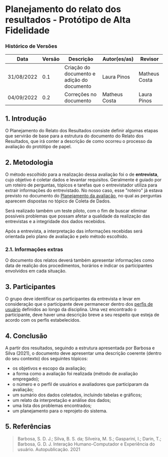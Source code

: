 #  Planejamento do relato dos resultados - Protótipo de Alta Fidelidade

### Histórico de Versões

**Data** | **Versão** | **Descrição** | **Autor(es/as)** | **Revisor**
--- | --- | --- | --- | ---
31/08/2022 | 0.1 | Criação do documento e adição do documento | Laura Pinos | Matheus Costa
04/09/2022 | 0.2 | Correções no documento | Matheus Costa | Laura Pinos

## 1. Introdução

O Planejamento do Relato dos Resultados consiste definir algumas etapas que servirão de base para a estrutura do documento do Relato dos Resultados, que irá conter a descrição de como ocorreu o processo da avaliação do protótipo de papel.

## 2. Metodologia

O método escolhido para a realização dessa avaliação foi o de **entrevista**, cujo objetivo é coletar dados e levantar requisitos. Geralmente é guiado por um roteiro de perguntas, tópicos e tarefas que o entrevistador utiliza para extrair informações do entrevistado. No nosso caso, esse "roteiro" já estava previsto no documento do [Planejamento da avaliação](planej-avaliacao-prototipo-alta-fidelidade.md), no qual as perguntas aparecem dispostas no tópico de Coleta de Dados.

Será realizado também um teste piloto, com o fim de buscar eliminar possíveis problemas que possam afetar a qualidade da realização das entrevistas e a integridade dos dados recebidos.

Após a entrevista, a interpretação das informações recebidas será orientada pelo plano de avaliação e pelo método escolhido.  

### 2.1. Informações extras

O documento dos relatos deverá também apresentar informações como data de realição dos procedimentos, horários e indicar os participantes envolvidos em cada situação. 

## 3. Participantes

O grupo deve identificar os participantes da entrevista e levar em consideração que o participante deve permanecer dentro dos [perfis de usuário](../../analise-de-requisitos/Perfil-de-usuario.md) definidos ao longo da disciplina. Uma vez encontrado o participante, deve haver uma descrição breve a seu respeito que esteja de acordo com os perfis estabelecidos.

## 4. Conclusão

A partir dos resultados, seguindo a estrutura apresentada por Barbosa e Silva (2021), o documento deve apresentar uma descrição coerente (dentro do seu contexto) dos seguintes tópicos:

* os objetivos e escopo da avaliação;
* a forma como a avaliação foi realizada (método de avaliação empregado);
* o número e o perfil de usuários e avaliadores que participaram da avaliação;
* um sumário dos dados coletados, incluindo tabelas e gráficos;
* um relato da interpretação e análise dos dados;
* uma lista dos problemas encontrados;
* um planejamento para o reprojeto do sistema.

## 5. Referências

> Barbosa, S. D. J.; Silva, B. S. da; Silveira, M. S.; Gasparini, I.; Darin, T.; Barbosa, G. D. J. Interação Humano-Computador e Experiência do usuário. Autopublicação. 2021
